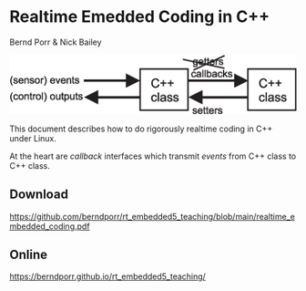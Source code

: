 # Realtime Emedded Coding in C++

Bernd Porr & Nick Bailey

![alt tag](teaserpic.png)

This document describes how to do rigorously realtime coding in C++
under Linux.

At the heart are *callback* interfaces which transmit *events*
from C++ class to C++ class.

## Download
https://github.com/berndporr/rt_embedded5_teaching/blob/main/realtime_embedded_coding.pdf

## Online
https://berndporr.github.io/rt_embedded5_teaching/
